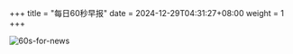 +++
title = "每日60秒早报"
date = 2024-12-29T04:31:27+08:00
weight = 1
+++

![60s-for-news](/img/zaobao/zaobao.png "由 ALAPI 提供支持")
